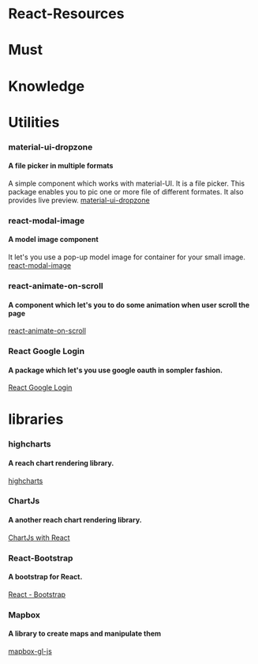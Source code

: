 # React-Resources 
# Must

# Knowledge 

# Utilities
### material-ui-dropzone
#### A file picker in multiple formats 
A simple component which works with material-UI. It is a  file picker. This package enables you to pic one or more file of different formates. It also provides live preview. <a href="https://yuvaleros.github.io/material-ui-dropzone/">material-ui-dropzone</a>

### react-modal-image
#### A model image component
It let's you use a pop-up model image for container for  your small image. <a href="https://www.npmjs.com/package/react-modal-image">react-modal-image</a>

### react-animate-on-scroll
#### A component which let's you to do some animation when user scroll the page
<a href="https://www.npmjs.com/package/react-animate-on-scroll">react-animate-on-scroll</a>

### React Google Login
#### A package which let's you use google oauth in sompler fashion.
<a href="https://www.npmjs.com/package/react-google-login">React Google Login</a>


# libraries 
### highcharts
#### A reach chart rendering library.
<a href="https://www.highcharts.com/">highcharts</a>

### ChartJs
#### A another reach chart rendering library.
<a href="https://github.com/jerairrest/react-chartjs-2">ChartJs with React</a>

### React-Bootstrap
#### A bootstrap for React.
<a href="https://react-bootstrap.github.io/">React - Bootstrap</a>

### Mapbox
#### A library to create maps and manipulate them
<a href="https://docs.mapbox.com/mapbox-gl-js/api/">mapbox-gl-js</a>
